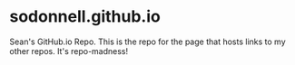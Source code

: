 # sodonnell.github.io

Sean's GitHub.io Repo. This is the repo for the page that hosts links to my other repos. It's repo-madness!
